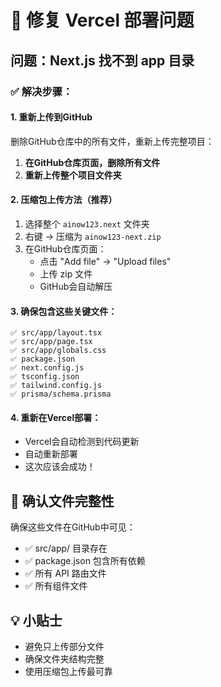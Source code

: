 # 🔧 修复 Vercel 部署问题

## 问题：Next.js 找不到 app 目录

### ✅ 解决步骤：

#### 1. 重新上传到GitHub
删除GitHub仓库中的所有文件，重新上传完整项目：

1. **在GitHub仓库页面，删除所有文件**
2. **重新上传整个项目文件夹**

#### 2. 压缩包上传方法（推荐）
1. 选择整个 `ainow123.next` 文件夹
2. 右键 → 压缩为 `ainow123-next.zip`
3. 在GitHub仓库页面：
   - 点击 "Add file" → "Upload files"
   - 上传 zip 文件
   - GitHub会自动解压

#### 3. 确保包含这些关键文件：
```
✅ src/app/layout.tsx
✅ src/app/page.tsx  
✅ src/app/globals.css
✅ package.json
✅ next.config.js
✅ tsconfig.json
✅ tailwind.config.js
✅ prisma/schema.prisma
```

#### 4. 重新在Vercel部署：
- Vercel会自动检测到代码更新
- 自动重新部署
- 这次应该会成功！

## 🎯 确认文件完整性
确保这些文件在GitHub中可见：
- ✅ src/app/ 目录存在
- ✅ package.json 包含所有依赖
- ✅ 所有 API 路由文件
- ✅ 所有组件文件

## 💡 小贴士
- 避免只上传部分文件
- 确保文件夹结构完整
- 使用压缩包上传最可靠


